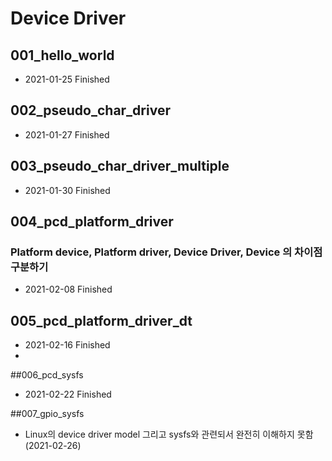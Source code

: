 # Device Driver

## 001_hello_world
 - 2021-01-25 Finished
 
## 002_pseudo_char_driver
 - 2021-01-27 Finished
 
## 003_pseudo_char_driver_multiple
 - 2021-01-30 Finished
 
## 004_pcd_platform_driver
   ### Platform device, Platform driver, Device Driver, Device 의 차이점 구분하기
 - 2021-02-08 Finished

## 005_pcd_platform_driver_dt
 - 2021-02-16 Finished
 - 
##006_pcd_sysfs
 - 2021-02-22 Finished
 
##007_gpio_sysfs
 - Linux의 device driver model 그리고 sysfs와 관련되서 완전히 이해하지 못함(2021-02-26)
